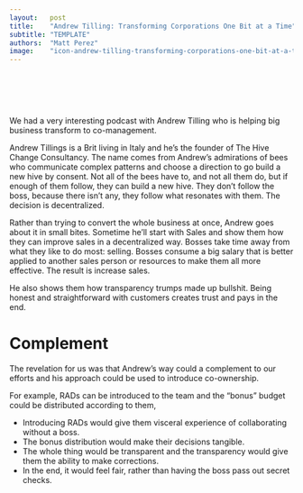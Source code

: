 ```yaml
---
layout:   post
title:    "Andrew Tilling: Transforming Corporations One Bit at a Time"
subtitle: "TEMPLATE"
authors:  "Matt Perez"
image:    "icon-andrew-tilling-transforming-corporations-one-bit-at-a-time.svg"
---
```


<div style="display:none;">
 <p>We had a very interesting podcast with Andrew Tilling who is helping big business transform to co-management. But his approach could be use to introduce co-ownership!</p>
</div>

<h1>&nbsp;</h1>
 <p>We had a very interesting podcast with Andrew Tilling who is helping big business transform to co-management.</p>
 <p>Andrew Tillings is a Brit living in Italy and he&rsquo;s the founder of The Hive Change Consultancy. The name comes from Andrew&rsquo;s admirations of bees who communicate complex patterns and choose a direction to go build a new hive by consent. Not all of the bees have to, and not all them do, but if enough of them follow, they can build a new hive. They don&rsquo;t follow the boss, because there isn&rsquo;t any, they follow what resonates with them. The decision is decentralized.</p>
 <p>Rather than trying to convert the whole business at once, Andrew goes about it in small bites. Sometime he&rsquo;ll start with Sales and show them how they can improve sales in a decentralized way. Bosses take time away from what they like to do most: selling. Bosses consume a big salary that is better applied to another sales person or resources to make them all more effective. The result is increase sales.</p>
 <p>He also shows them how transparency trumps made up bullshit. Being honest and straightforward with customers creates trust and pays in the end.</p>

<h1>Complement</h1>
 <p>The revelation for us was that Andrew&rsquo;s way could a complement to our efforts and his approach could be used to introduce co-ownership.</p>
 <p>For example, <span class='_paradigm'>RAD</span>s can be introduced to the team and the &ldquo;bonus&rdquo; budget could be distributed according to them,</p>
  <ul>
   <li>Introducing RADs would give them visceral experience of collaborating without a boss.</li>
   <li>The bonus distribution would make their decisions tangible.</li>
   <li>The whole thing would be transparent and the transparency would give them the ability to make corrections.</li>
   <li>In the end, it would feel fair, rather than having the boss pass out secret checks.</li>
  </ul>